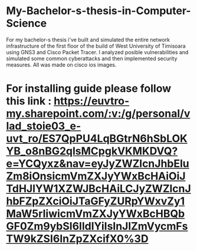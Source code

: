 # My-Bachelor-s-thesis-in-Computer-Science
For my bachelor-s thesis i've built and simulated the entire network infrastructure of the first floor of the build of West University of Timisoara using GNS3 and Cisco Packet Tracer. I analyzed posible vulnerabilities and simulated some common cyberattacks and then implemented security measures. All was made on cisco ios images. 
# For installing guide please follow this link :  https://euvtro-my.sharepoint.com/:v:/g/personal/vlad_stoie03_e-uvt_ro/ES7QpPU4LqBGtrN6hSbLOKYB_o8nBG2qlsMCpgkVKMKDVQ?e=YCQyxz&nav=eyJyZWZlcnJhbEluZm8iOnsicmVmZXJyYWxBcHAiOiJTdHJlYW1XZWJBcHAiLCJyZWZlcnJhbFZpZXciOiJTaGFyZURpYWxvZy1MaW5rIiwicmVmZXJyYWxBcHBQbGF0Zm9ybSI6IldlYiIsInJlZmVycmFsTW9kZSI6InZpZXcifX0%3D
